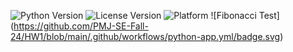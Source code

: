 ![Python Version](https://img.shields.io/badge/Python-3.13-green)
![License Version](https://img.shields.io/badge/AGPL-3.0%20license-blue)
![Platform](https://img.shields.io/badge/Linux-purple)
![Fibonacci Test]
(https://github.com/PMJ-SE-Fall-24/HW1/blob/main/.github/workflows/python-app.yml/badge.svg)
